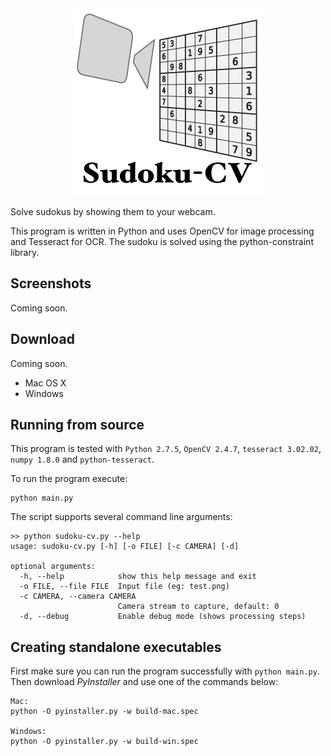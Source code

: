 <div align="center"><img src="Resources/Icon.png" alt="Sudoku-CV Icon"></div>

Solve sudokus by showing them to your webcam.

This program is written in Python and uses OpenCV for image processing and Tesseract for OCR. The sudoku is solved using the python-constraint library.

## Screenshots
Coming soon.

## Download
Coming soon.

- Mac OS X
- Windows

## Running from source
This program is tested with `Python 2.7.5`, `OpenCV 2.4.7`,
`tesseract 3.02.02`, `numpy 1.8.0` and `python-tesseract`.

To run the program execute:
```
python main.py
```

The script supports several command line arguments:
```
>> python sudoku-cv.py --help
usage: sudoku-cv.py [-h] [-o FILE] [-c CAMERA] [-d]

optional arguments:
  -h, --help            show this help message and exit
  -o FILE, --file FILE  Input file (eg: test.png)
  -c CAMERA, --camera CAMERA
                        Camera stream to capture, default: 0
  -d, --debug           Enable debug mode (shows processing steps)
```

## Creating standalone executables
First make sure you can run the program successfully with `python main.py`.
Then download *PyInstaller* and use one of the commands below:

```
Mac:
python -O pyinstaller.py -w build-mac.spec

Windows:
python -O pyinstaller.py -w build-win.spec
```

